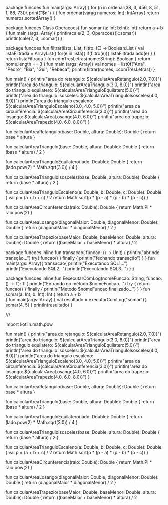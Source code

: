 package funcoes
fun main(args: Array<String>) {
  for (n in ordenar(38, 3, 456, 8, 51, 1, 88, 73)){
      print("$n")
  }
}
fun ordenar(varag numeros: Int): IntArray{
    return  numeros.sortedArray()
}

package funcoes
Class Operacoes{
fun somar (a: Int; b:Int): Int{
return a + b
}
fun main (args: Array<String>){
println(cale(2, 3, Operacoes()::somar))
println(cale(2, 3, ::somar))
}

package funcoes
fun<E> filtrar(lista: Liat<E>, filtro: (E) -> Boolean:List<E> {
val listaFiltrada = ArrayList<E>()
for(e in lista){
if(filtro(e)){
listaFiltrada.add(e)
}
}
return listaFiltrada
}
fun comTresLetras(nome:String): Boolean {
return nome.length == 3
}
fun main (args: Array<String>){
val nomes = list0f("Ana", "Pedro", "Bia", "Gui", "Rebeca")
println(filtrar(nomes, ::comTresLetras))
}

fun main() {
    println("area do retangulo: ${calcularAreaRetangulo(2.0, 7.0)}")
    println("area do triangulo: ${calcularAreaTriangulo(3.0, 8.0)}")
    println("area do triangulo equilatero: ${calcularAreaTrianguloEquilatero(5.0)}")
    println("area do triangulo isosceles: ${calcularAreaTrianguloIsosceles(4.0, 6.0)}")
    println("area do triangulo escaleno: ${calcularAreaTrianguloEscaleno(3.0, 4.0, 5.0)}")
    println("area da circunferencia: ${calcularAreaCircunferencia(3.0)}")
    println("area do losango: ${calcularAreaLosango(4.0, 6.0)}")
    println("area do trapezio: ${calcularAreaTrapezio(4.0, 6.0, 8.0)}")
}

fun calcularAreaRetangulo(base: Double, altura: Double): Double {
    return base * altura
}

fun calcularAreaTriangulo(base: Double, altura: Double): Double {
    return (base * altura) / 2
}

fun calcularAreaTrianguloEquilatero(lado: Double): Double {
    return (lado.pow(2) * Math.sqrt(3.0)) / 4
}

fun calcularAreaTrianguloIsosceles(base: Double, altura: Double): Double {
    return (base * altura) / 2
}

fun calcularAreaTrianguloEscaleno(a: Double, b: Double, c: Double): Double {
    val p = (a + b + c) / 2
    return Math.sqrt(p * (p - a) * (p - b) * (p - c))
}

fun calcularAreaCircunferencia(raio: Double): Double {
    return Math.PI * raio.pow(2)
}

fun calcularAreaLosango(diagonalMaior: Double, diagonalMenor: Double): Double {
    return (diagonalMaior * diagonalMenor) / 2
}

fun calcularAreaTrapezio(baseMaior: Double, baseMenor: Double, altura: Double): Double {
    return ((baseMaior + baseMenor) * altura) / 2

package funcoes
inline fun transacao( funcao: () -> Unit) {
println("abrindo transção...")
try{
funcao()
} finally {
println("fechando transação")
}
}
fun main(args: Array<String>){
transacao{
println("Executando SQL1...")
println("Executando SQL2...")
println("Executando SQL3...")
}
}

package funcoes
inline fun <T> EexecutarComLog(nomeFuncao: String, funcao: () -> T): T {
println("Entrando no método $nomeFuncao...")
try {
return funcao()
} finally {
println("Metodo $nomeFuncao finalizado...")
}
}
fun somar(a: Int, b: Int): Int {
return a + b  
}
fun main(args: Array<String>) {
val resultado = executarComLog("somar"){
somar(4, 5)
}
println(resultado)
}


///



import kotlin.math.pow

fun main() {
    println("area do retangulo: ${calcularAreaRetangulo(2.0, 7.0)}")
    println("area do triangulo: ${calcularAreaTriangulo(3.0, 8.0)}")
    println("area do triangulo equilatero: ${calcularAreaTrianguloEquilatero(5.0)}")
    println("area do triangulo isosceles: ${calcularAreaTrianguloIsosceles(4.0, 6.0)}")
    println("area do triangulo escaleno: ${calcularAreaTrianguloEscaleno(3.0, 4.0, 5.0)}")
    println("area da circunferencia: ${calcularAreaCircunferencia(3.0)}")
    println("area do losango: ${calcularAreaLosango(4.0, 6.0)}")
    println("area do trapezio: ${calcularAreaTrapezio(4.0, 6.0, 8.0)}")
}

fun calcularAreaRetangulo(base: Double, altura: Double): Double {
    return base * altura
}

fun calcularAreaTriangulo(base: Double, altura: Double): Double {
    return (base * altura) / 2
}

fun calcularAreaTrianguloEquilatero(lado: Double): Double {
    return (lado.pow(2) * Math.sqrt(3.0)) / 4
}

fun calcularAreaTrianguloIsosceles(base: Double, altura: Double): Double {
    return (base * altura) / 2
}

fun calcularAreaTrianguloEscaleno(a: Double, b: Double, c: Double): Double {
    val p = (a + b + c) / 2
    return Math.sqrt(p * (p - a) * (p - b) * (p - c))
}

fun calcularAreaCircunferencia(raio: Double): Double {
    return Math.PI * raio.pow(2)
}

fun calcularAreaLosango(diagonalMaior: Double, diagonalMenor: Double): Double {
    return (diagonalMaior * diagonalMenor) / 2
}

fun calcularAreaTrapezio(baseMaior: Double, baseMenor: Double, altura: Double): Double {
    return ((baseMaior + baseMenor) * altura) / 2
